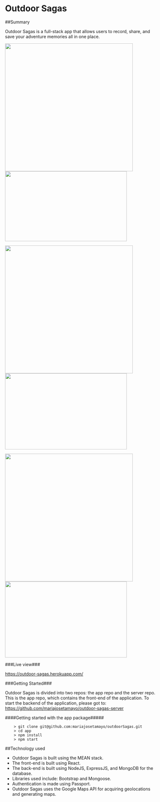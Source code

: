 # Outdoor Sagas

##Summary

Outdoor Sagas is a full-stack app that allows users to record, share, and save your adventure memories all in one place.

<img src="https://cloud.githubusercontent.com/assets/16930791/23478450/ac7c6372-fe7e-11e6-8b19-27fde8b7f5b5.jpg" width="420" />  <img src="https://cloud.githubusercontent.com/assets/16930791/23478793/af80e77c-fe7f-11e6-9753-b91ea5f9dd2f.jpg" width="400" height="230" />

<img src="https://cloud.githubusercontent.com/assets/16930791/23478845/d610f8d2-fe7f-11e6-909a-b4c50efb9935.jpg" width="420" />  <img src="https://cloud.githubusercontent.com/assets/16930791/23478893/fff572fe-fe7f-11e6-8514-6177a9d4dc55.jpg" width="400" height="250" />

<img src="https://cloud.githubusercontent.com/assets/16930791/23478982/3d49803c-fe80-11e6-9d1a-a39540df08b0.jpg" width="420" />  <img src="https://cloud.githubusercontent.com/assets/16930791/23479045/67517916-fe80-11e6-8a1b-53c549b2b8b0.jpg" width="400" height="250" />

###Live view###

https://outdoor-sagas.herokuapp.com/

###Getting Started###

Outdoor Sagas is divided into two repos: the app repo and the server repo. This is the app repo, which contains the front-end
of the application. To start the backend of the application, please got to: https://github.com/mariajosetamayo/outdoor-sagas-server

####Getting started with the app package#####

```
	> git clone git@github.com:mariajosetamayo/outdoorSagas.git
	> cd app
	> npm install
	> npm start
```

##Technology used

- Outdoor Sagas is built using the MEAN stack.
- The front-end is built using React.
- The back-end is built using NodeJS, ExpressJS, and MongoDB for the database.
- Libraries used include: Bootstrap and Mongoose.
- Authentication is made using Passport.
- Outdoor Sagas uses the Google Maps API for acquiring geolocations and generating maps.
